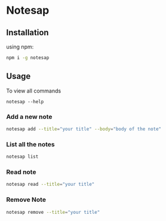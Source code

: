 # Notesap

## Installation
using npm: 

```bash
npm i -g notesap
```

## Usage

To view all commands
```
notesap --help
```

### Add a new note
```bash
notesap add --title="your title" --body="body of the note"
```

### List all the notes
```bash
notesap list
```

### Read note
```bash
notesap read --title="your title"
```

### Remove Note
```bash
notesap remove --title="your title"
```



